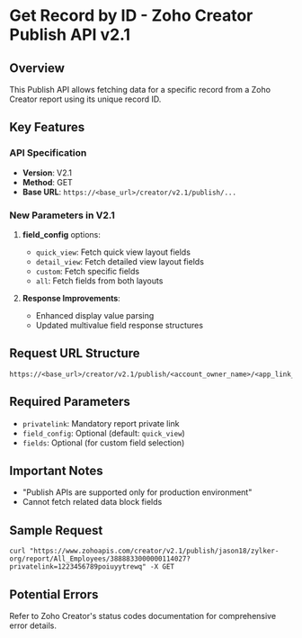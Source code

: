 # Get Record by ID - Zoho Creator Publish API v2.1

## Overview

This Publish API allows fetching data for a specific record from a Zoho Creator report using its unique record ID.

## Key Features

### API Specification
- **Version**: V2.1
- **Method**: GET
- **Base URL**: `https://<base_url>/creator/v2.1/publish/...`

### New Parameters in V2.1

1. **field_config** options:
   - `quick_view`: Fetch quick view layout fields
   - `detail_view`: Fetch detailed view layout fields
   - `custom`: Fetch specific fields
   - `all`: Fetch fields from both layouts

2. **Response Improvements**:
   - Enhanced display value parsing
   - Updated multivalue field response structures

## Request URL Structure

```
https://<base_url>/creator/v2.1/publish/<account_owner_name>/<app_link_name>/report/<report_link_name>/<record_ID>
```

## Required Parameters

- `privatelink`: Mandatory report private link
- `field_config`: Optional (default: `quick_view`)
- `fields`: Optional (for custom field selection)

## Important Notes

- "Publish APIs are supported only for production environment"
- Cannot fetch related data block fields

## Sample Request

```curl
curl "https://www.zohoapis.com/creator/v2.1/publish/jason18/zylker-org/report/All_Employees/3888833000000114027?privatelink=1223456789poiuyytrewq" -X GET
```

## Potential Errors

Refer to Zoho Creator's status codes documentation for comprehensive error details.